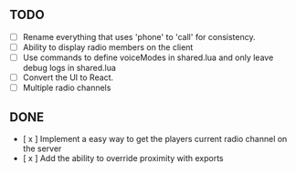 ## TODO
- [ ] Rename everything that uses 'phone' to 'call' for consistency.
- [ ] Ability to display radio members on the client
- [ ] Use commands to define voiceModes in shared.lua and only leave debug logs in shared.lua
- [ ] Convert the UI to React.
- [ ] Multiple radio channels

## DONE
- [ x ] Implement a easy way to get the players current radio channel on the server
- [ x ] Add the ability to override proximity with exports
